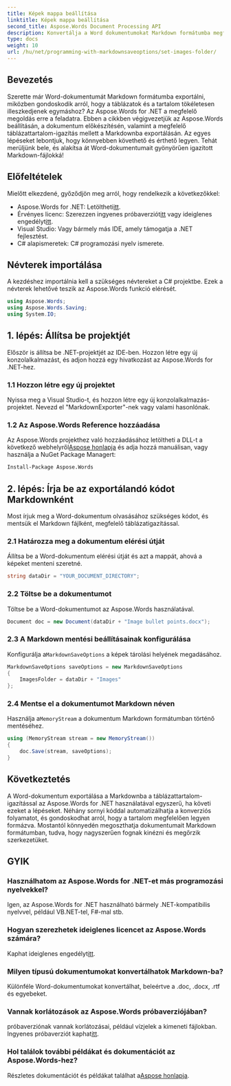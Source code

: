 ```yaml
---
title: Képek mappa beállítása
linktitle: Képek mappa beállítása
second_title: Aspose.Words Document Processing API
description: Konvertálja a Word dokumentumokat Markdown formátumba megfelelő táblázatigazítással az Aspose.Words for .NET segítségével. Kövesse részletes útmutatónkat a tökéletes eredmény érdekében.
type: docs
weight: 10
url: /hu/net/programming-with-markdownsaveoptions/set-images-folder/
---
```

## Bevezetés

Szerette már Word-dokumentumát Markdown formátumba exportálni, miközben gondoskodik arról, hogy a táblázatok és a tartalom tökéletesen illeszkedjenek egymáshoz? Az Aspose.Words for .NET a megfelelő megoldás erre a feladatra. Ebben a cikkben végigvezetjük az Aspose.Words beállításán, a dokumentum előkészítésén, valamint a megfelelő táblázattartalom-igazítás mellett a Markdownba exportálásán. Az egyes lépéseket lebontjuk, hogy könnyebben követhető és érthető legyen. Tehát merüljünk bele, és alakítsa át Word-dokumentumait gyönyörűen igazított Markdown-fájlokká!

## Előfeltételek

Mielőtt elkezdené, győződjön meg arról, hogy rendelkezik a következőkkel:

-  Aspose.Words for .NET: Letöltheti[itt](https://releases.aspose.com/words/net/).
-  Érvényes licenc: Szerezzen ingyenes próbaverziót[itt](https://releases.aspose.com/) vagy ideiglenes engedélyt[itt](https://purchase.aspose.com/temporary-license/).
- Visual Studio: Vagy bármely más IDE, amely támogatja a .NET fejlesztést.
- C# alapismeretek: C# programozási nyelv ismerete.

## Névterek importálása

A kezdéshez importálnia kell a szükséges névtereket a C# projektbe. Ezek a névterek lehetővé teszik az Aspose.Words funkció elérését.

```csharp
using Aspose.Words;
using Aspose.Words.Saving;
using System.IO;
```

## 1. lépés: Állítsa be projektjét

Először is állítsa be .NET-projektjét az IDE-ben. Hozzon létre egy új konzolalkalmazást, és adjon hozzá egy hivatkozást az Aspose.Words for .NET-hez.

### 1.1 Hozzon létre egy új projektet

Nyissa meg a Visual Studio-t, és hozzon létre egy új konzolalkalmazás-projektet. Nevezd el "MarkdownExporter"-nek vagy valami hasonlónak.

### 1.2 Az Aspose.Words Reference hozzáadása

 Az Aspose.Words projekthez való hozzáadásához letöltheti a DLL-t a következő webhelyről[Aspose honlapja](https://releases.aspose.com/words/net/) és adja hozzá manuálisan, vagy használja a NuGet Package Managert:

```bash
Install-Package Aspose.Words
```

## 2. lépés: Írja be az exportálandó kódot Markdownként

Most írjuk meg a Word-dokumentum olvasásához szükséges kódot, és mentsük el Markdown fájlként, megfelelő táblázatigazítással.

### 2.1 Határozza meg a dokumentum elérési útját

Állítsa be a Word-dokumentum elérési útját és azt a mappát, ahová a képeket menteni szeretné.

```csharp
string dataDir = "YOUR_DOCUMENT_DIRECTORY";
```

### 2.2 Töltse be a dokumentumot

Töltse be a Word-dokumentumot az Aspose.Words használatával.

```csharp
Document doc = new Document(dataDir + "Image bullet points.docx");
```

### 2.3 A Markdown mentési beállításainak konfigurálása

 Konfigurálja a`MarkdownSaveOptions` a képek tárolási helyének megadásához.

```csharp
MarkdownSaveOptions saveOptions = new MarkdownSaveOptions
{
    ImagesFolder = dataDir + "Images"
};
```

### 2.4 Mentse el a dokumentumot Markdown néven

 Használja a`MemoryStream` a dokumentum Markdown formátumban történő mentéséhez.

```csharp
using (MemoryStream stream = new MemoryStream())
{
    doc.Save(stream, saveOptions);
}
```

## Következtetés

A Word-dokumentum exportálása a Markdownba a táblázattartalom-igazítással az Aspose.Words for .NET használatával egyszerű, ha követi ezeket a lépéseket. Néhány sornyi kóddal automatizálhatja a konverziós folyamatot, és gondoskodhat arról, hogy a tartalom megfelelően legyen formázva. Mostantól könnyedén megoszthatja dokumentumait Markdown formátumban, tudva, hogy nagyszerűen fognak kinézni és megőrzik szerkezetüket.

## GYIK

### Használhatom az Aspose.Words for .NET-et más programozási nyelvekkel?

Igen, az Aspose.Words for .NET használható bármely .NET-kompatibilis nyelvvel, például VB.NET-tel, F#-mal stb.

### Hogyan szerezhetek ideiglenes licencet az Aspose.Words számára?

Kaphat ideiglenes engedélyt[itt](https://purchase.aspose.com/temporary-license/).

### Milyen típusú dokumentumokat konvertálhatok Markdown-ba?

Különféle Word-dokumentumokat konvertálhat, beleértve a .doc, .docx, .rtf és egyebeket.

### Vannak korlátozások az Aspose.Words próbaverziójában?

 próbaverziónak vannak korlátozásai, például vízjelek a kimeneti fájlokban. Ingyenes próbaverziót kaphat[itt](https://releases.aspose.com/).

### Hol találok további példákat és dokumentációt az Aspose.Words-hez?

 Részletes dokumentációt és példákat találhat a[Aspose honlapja](https://reference.aspose.com/words/net/).
